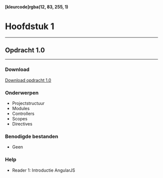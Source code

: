 #### [kleurcode]rgba(12, 83, 255, 1)

# Hoofdstuk 1

---
## Opdracht 1.0
---

### Download
<a href="https://elo.kw1c.nl/CMS/Studie/811%20ICT-Academie/811%20VakkenInhoud/%5BB.16%20JAV%5D%20Javascript/25187%20%C2%A0%20Applicatie-%20en%20mediaontwikkelaar/Periode%2004/Productie/02.%20Opdrachten/Opdracht%201.0.pdf" target="_blank">Download opdracht 1.0</a>

### Onderwerpen

* Projectstructuur
* Modules
* Controllers
* Scopes
* Directives


### Benodigde bestanden
- Geen 

### Help
-	Reader 1: Introductie AngularJS
